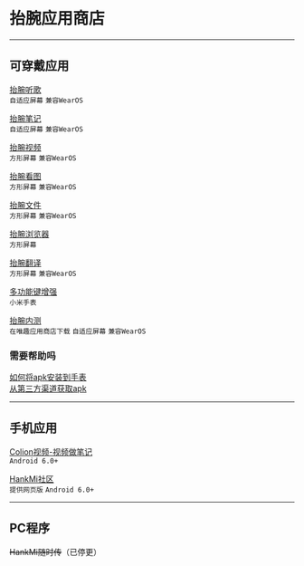 # 抬腕应用商店

***

## 可穿戴应用
[抬腕听歌](wearmusic.md)  
`自适应屏幕`
`兼容WearOS`  
  
[抬腕笔记](noteplus.md)  
`自适应屏幕`
`兼容WearOS` 
  
[抬腕视频](wearmedia.md)  
`方形屏幕`
`兼容WearOS`   
  
[抬腕看图](weargallery.md)  
`方形屏幕`
`兼容WearOS`  
  
[抬腕文件](wearfileexplorer.md)  
`方形屏幕`
`兼容WearOS`   
  
[抬腕浏览器](wearbrowser.md)  
`方形屏幕`  
  
[抬腕翻译](http://www.coolapk.com/apk/281763)  
`方形屏幕`
`兼容WearOS`     
  
[多功能键增强](http://www.coolapk.com/apk/287304)  
`小米手表`  

[抬腕内测](https://etralab.top)  
`在唯趣应用商店下载`
`自适应屏幕`
`兼容WearOS` 

### 需要帮助吗
[如何将apk安装到手表](install.md)  
[从第三方渠道获取apk](https://www.hankmi.com/support/to3rd.html)

***

## 手机应用
[Colion视频-视频做笔记](mobilemedia.md)  
`Android 6.0+`  

[HankMi社区](community.md)  
`提供网页版`
`Android 6.0+`  

***

## PC程序
~~HankMi随时传~~（已停更）
